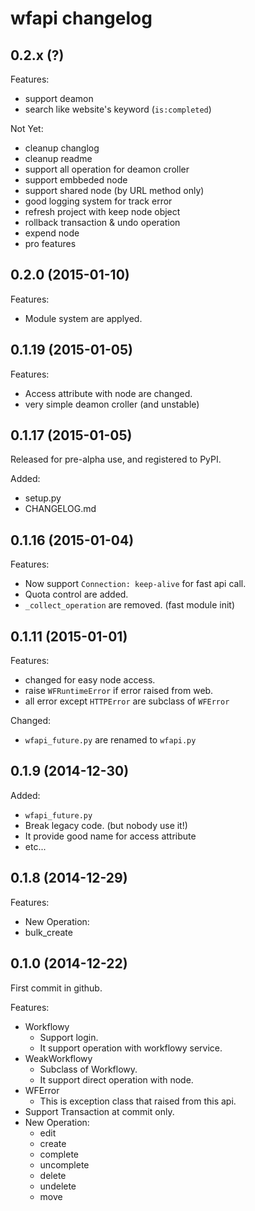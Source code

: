 wfapi changelog
===============

## 0.2.x (?)

Features:

 - support deamon
 - search like website's keyword (`is:completed`)

Not Yet:

 - cleanup changlog
 - cleanup readme
 - support all operation for deamon croller
 - support embbeded node
 - support shared node (by URL method only)
 - good logging system for track error
 - refresh project with keep node object
 - rollback transaction & undo operation
 - expend node
 - pro features

## 0.2.0 (2015-01-10)

Features:
 
 - Module system are applyed.

## 0.1.19 (2015-01-05)

Features:

 - Access attribute with node are changed.
 - very simple deamon croller (and unstable)
 
## 0.1.17 (2015-01-05)

Released for pre-alpha use, and registered to PyPI.

Added:

 - setup.py
 - CHANGELOG.md

## 0.1.16 (2015-01-04)

Features:

 - Now support `Connection: keep-alive` for fast api call.
 - Quota control are added.
 - `_collect_operation` are removed. (fast module init)

## 0.1.11 (2015-01-01)

Features:
 
 - changed for easy node access. 
 - raise `WFRuntimeError` if error raised from web.
  - all error except `HTTPError` are subclass of `WFError`

Changed:
 
 - `wfapi_future.py` are renamed to `wfapi.py`

## 0.1.9 (2014-12-30)

Added:

 - `wfapi_future.py`
  - Break legacy code. (but nobody use it!)
  - It provide good name for access attribute
  - etc...

## 0.1.8 (2014-12-29)

Features:

 - New Operation:
  - bulk_create

## 0.1.0 (2014-12-22)

First commit in github.

Features:

 - Workflowy
   - Support login.
   - It support operation with workflowy service.
 - WeakWorkflowy
   - Subclass of Workflowy.
   - It support direct operation with node.
 - WFError
   - This is exception class that raised from this api.
 - Support Transaction at commit only.
 - New Operation:
   - edit
   - create
   - complete
   - uncomplete
   - delete
   - undelete
   - move